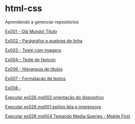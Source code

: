 # html-css
 Aprendendo a gerenciar repositórios

 <a href="https://paparello.github.io/html-css/exercicios/ex001">Ex001 - Olá Mundo! Título</a>

 <a href="https://paparello.github.io/html-css/exercicios/ex002">Ex002 - Parágrafos e quebras de linha</a>
 
 <a href="https://paparello.github.io/html-css/exercicios/ex003">Ex003 - Teste com imagens</a>
 
 <a href="https://paparello.github.io/html-css/exercicios/ex004">Ex004 - Teste de favicon</a>
 
 <a href="https://paparello.github.io/html-css/exercicios/ex006">Ex006 - Hierarquia de títulos</a>
 
 <a href="https://paparello.github.io/html-css/exercicios/ex007">Ex007 - Formatação de textos </a>
 
 <a href="https://paparello.github.io/html-css/exercicios/ex008">Ex008 - </a>

 <a href="https://paparello.github.io/html-css/exercicios/ex026/mq002">Executar ex026 mq002 orientação do dispositivo</a>

 <a href="https://paparello.github.io/html-css/exercicios/ex026/mq001">Executar ex026 mq001 estilos tela e impressora</a>

 <a href="https://paparello.github.io/html-css/exercicios/ex026/mq004">Executar ex026 mq004 Testando Media Queries - Mobile First</a>
